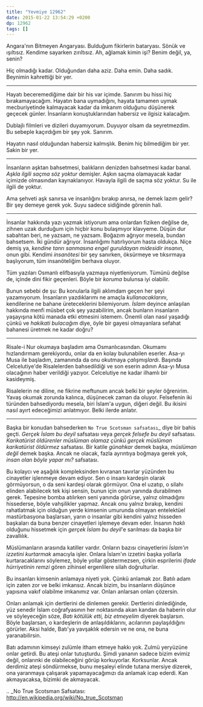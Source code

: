 ```yaml
---
title: "Yevmiye 12962"
date: 2015-01-22 13:54:29 +0200
dp: 12962
tags: []
---
```


Angara'nın Bitmeyen Angaryası. Bulduğum fikirlerin bataryası. Sönük ve
ışıltısız. Kendime sayarken zırıltısız. Ah, ağlamak kimin işi? Benim
değil, ya, senin?

Hiç olmadığı kadar. Olduğundan daha aziz. Daha emin. Daha
sadık. Beynimin kahrettiği bir yer.

-----

Hayatı beceremediğime dair bir his var içimde. Sanırım bu hissi hiç
bırakamayacağım. Hayatın bana uymadığını, hayata tamamen uymak
mecburiyetinde kalmayacak kadar da imkanım olduğunu düşünerek geçecek
günler. İnsanların konuştuklarından habersiz ve ilgisiz kalacağım.

Dublajlı filmleri ve dizileri duyamıyorum. Duyuyor olsam da
seyretmezdim. Bu sebeple kaçırdığım bir şey yok. Sanırım.

Hayatın nasıl olduğundan habersiz kalmışlık. Benim hiç bilmediğim bir
yer. Sakin bir yer. 

-----

İnsanların aşktan bahsetmesi, balıkların denizden bahsetmesi kadar
banal. *Aşkla ilgili saçma söz yoktur* demişler. Aşkın saçma
olamayacak kadar içimizde olmasından kaynaklanıyor. Havayla ilgili de
saçma söz yoktur. Su ile ilgili de yoktur.

Ama şehveti aşk sanırsa ve insanlığını bırakıp anırsa, ne demek lazım
gelir? Bir şey demeye gerek yok. Suyu sadece sidiğinde görenin hali.

-----

İnsanlar hakkında yazı yazmak istiyorum ama onlardan fiziken değilse
de, zihnen uzak durduğum için hiçbir konu bulaşmıyor klavyeme. Düşün
dur sabahtan beri, ne yazsam, ne yazsam. Boğazım ağrıyor mesela,
bundan bahsetsem. İki gündür ağrıyor. İnsanlığımı hatırlıyorum hasta
oldukça. Niçe demiş ya, *kendine tanrı sanmasına engel guruldayan
midesidir insanın*, onun gibi. Kendimi *insanötesi* bir şey sanırken,
öksürmeye ve tıksırmaya başlıyorum, tüm insanöteliğim berhava oluyor.

Tüm yazıları Osmanlı elifbasıyla yazmaya niyetleniyorum. Tümünü
değilse de, içinde dini fikir geçenleri. Böyle bir *koruma* bulunsa
iyi olabilir.

Bunun sebebi de şu: Bu konularla ilgili aklımdam geçen her şeyi
yazamıyorum. İnsanların yazdıklarımı ne amaçla *kullanacaklarını*,
kendilerine ne bahane üreteceklerini bilemiyorum. *İslam* deyince
anlaşılan hakkında menfi müsbet çok şey yazabilirim, ancak bunların
insanların yaşayışına kötü manada etki etmesini istemem. Önemli olan
nasıl yaşadığı çünkü ve *hakikati bulacağım* diye, öyle bir gayesi
olmayanlara sefahat bahanesi üretmek ne kadar doğru?

-----

Risale-i Nur okumaya başladım ama Osmanlıcasından. Okumamı
hızlandırmam gerekiyordu, onlar da en kolay bulunabilen
eserler. Asa-yı Musa ile başladım, zamanında da onu okutmaya
*çalışmışlardı*. Başında Celcelutiye'de Risalelerden bahsedildiği ve
son eserin adının Asa-yı Musa olacağının haber verildiği
yazıyor. Celcelutiye ne kadar ilhamlı bir kasideymiş.

Risalelerin ne diline, ne fikrine meftunum ancak belki bir şeyler
öğrenirim. Yavaş okumak zorunda kalınca, düşünecek zaman da
oluyor. Felsefenin iki türünden bahsediyordu mesela, biri İslam'a
uygun, diğeri değil. Bu ikisini nasıl ayırt edeceğimizi
anlatmıyor. Belki ilerde anlatır.

-----

Başka bir konudan bahsederken `No True Scotsman safsatası`_ diye bir
bahis geçti. *Gerçek İslam bu deyil* safsatası veya *gerçek felsefe bu
deyil* safsatası. *Karikatürist öldürenler müslüman olamaz çünkü
gerçek müslüman karikatürist öldürmez* safsatası. Bir katile
*günahkar* demek başka, *müslüman değil* demek başka. Ancak ne olacak,
fazla ayrıntıya boğmaya gerek yok, *insan olan böyle yapar mı?*
safsatası.

Bu kolaycı ve aşağılık kompleksinden kıvranan tavırlar yüzünden bu
cinayetler işlenmeye devam ediyor. Sen o insanı kardeşin olarak
görmüyorsun, o da seni kardeşi olarak görmüyor. Ona el uzatıp, o
silahı elinden alabilecek tek kişi sensin, bunun için onun yanında
durabilmen gerek. Tepesine bomba atılırken seni yanında görürse,
yalnız olmadığını hissederse, böyle vahşilikler yapmaz. Ancak onu
yalnız bırakıp, kendini rahatlatmak için olduğun yerde kimsenin
umurunda olmayan entelektüel mastürbasyona başlarsan, yarın o insanlar
gibi kendini yalnız hisseden başkaları da buna benzer cinayetleri
işlemeye devam eder. İnsanın *haklı* olduğunu hissetmek için *gerçek
İslam bu deyil*'e sarılması da başka bir zavallılık.

Müslümanların arasında katiller vardır. Onların bazısı cinayetlerini
*İslam'ın izzetini kurtarmak* amacıyla işler. Onlara İslam'ın izzetini
başka yollarla kurtaracaklarını söylemez, böyle yollar göstermezsen,
çirkin esprilerini *ifade hürriyetinin remzi* gören zihinsel
ergenlilere silah doğrulturlar.

Bu insanları kimsenin anlamaya niyeti yok. Çünkü anlamak zor. Batılı
adam için zaten zor ve belki imkansız. Ancak bizim, bu insanların
düşünce yapısına vakıf olabilme imkanımız var. Onları anlarsan onları
çözersin.

Onları anlamak için dertlerini de dinlemen gerekir. Dertlerini
dinlediğinde, yüz senedir İslam coğrafyasının her noktasında akan
kandan da haberin olur ve söyleyeceğin söze, *Batı kötülük etti, biz
etmeyelim* diyerek başlarsın. Böyle başlarsan, o kardeşlerin de
anlaşıldıklarını, acılarının paylaşıldığını görürler. Aksi halde,
Batı'ya yavşaklık edersin ve ne ona, ne buna yaranabilirsin.

Batı adamının kimseyi zulümle itham etmeye hakkı yok. Zulmü yeryüzüne
onlar getirdi. Bu ateşi onlar tutuşturdu. Şimdi yananın sadece bizim
evimiz değil, onlarınki de olabileceğini görüp
korkuyorlar. Korksunlar. Ancak derdimiz ateşi söndürmekse, bunu
meşaleyi elinde tutana mersiye dizerek, ona yaranmaya çalışarak
yapamayacağımızı da anlamak icap ederdi. Kan akmayacaksa, bizimki de
akmayacak.

.. _No True Scotsman Safsatası: http://en.wikipedia.org/wiki/No_true_Scotsman

